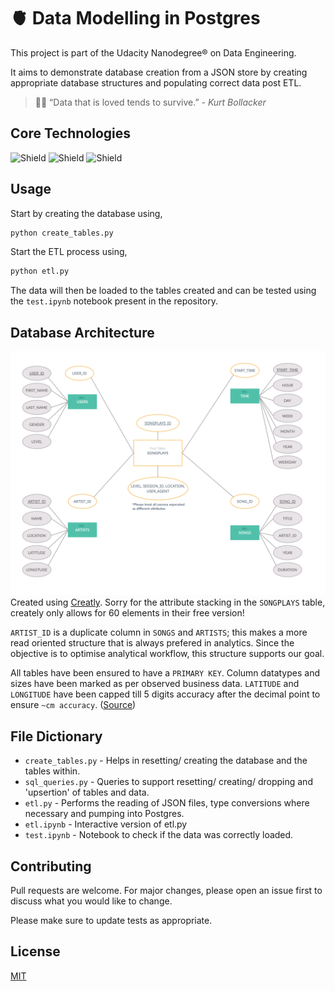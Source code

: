 # 🫀 Data Modelling in Postgres


This project is part of the Udacity Nanodegree® on Data Engineering. 

It aims to demonstrate database creation from a JSON store by creating appropriate database structures and populating correct data post ETL.

> 🧘🏽 “Data that is loved tends to survive.” - _Kurt Bollacker_

## Core Technologies
![Shield](https://img.shields.io/badge/Database-Postgres-lightgrey) 
![Shield](https://img.shields.io/badge/Language-Python-lightgrey)
![Shield](https://img.shields.io/badge/RawData-JSON-lightgrey)
## Usage

Start by creating the database using,
```bash
python create_tables.py
```
Start the ETL process using,
```bash
python etl.py
```

The data will then be loaded to the tables created and can be tested using the ```test.ipynb``` notebook present in the repository.

## Database Architecture

![A](https://github.com/asonthalia/Sparkify-Data-Modelling-With-Postgres/blob/472ebd15c8991b3b680bec178fd69b2dd728eb88/Images/Architecture%20copy.png)
Created using [Creatly](https://app.creately.com). Sorry for the attribute stacking in the ```SONGPLAYS``` table, creately only allows for 60 elements in their free version!

```ARTIST_ID``` is a duplicate column in ```SONGS``` and ```ARTISTS```; this makes a more read oriented structure that is always prefered in analytics. Since the objective is to optimise analytical workflow, this structure supports our goal.

All tables have been ensured to have a ```PRIMARY KEY```.
Column datatypes and sizes have been marked as per observed business data.
```LATITUDE``` and ```LONGITUDE``` have been capped till 5 digits accuracy after the decimal point to ensure ```~cm accuracy```. ([Source](https://rapidlasso.com/2019/05/06/how-many-decimal-digits-for-storing-longitude-latitude/)) 

## File Dictionary
- ```create_tables.py``` - Helps in resetting/ creating the database and the tables within.
- ```sql_queries.py``` - Queries to support resetting/ creating/ dropping and 'upsertion' of tables and data.
-  ```etl.py``` - Performs the reading of JSON files, type conversions where necessary and pumping into Postgres.
-  ```etl.ipynb``` - Interactive version of etl.py
- ```test.ipynb``` - Notebook to check if the data was correctly loaded.

## Contributing
Pull requests are welcome. For major changes, please open an issue first to discuss what you would like to change.

Please make sure to update tests as appropriate.

## License
[MIT](https://choosealicense.com/licenses/mit/)

